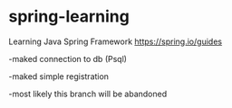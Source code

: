 # spring-learning
Learning Java Spring Framework
https://spring.io/guides

-maked connection to db (Psql)

-maked simple registration

-most likely this branch will be abandoned
